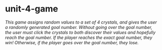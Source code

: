# unit-4-game
_This game assigns random values to a set of 4 crystals, and gives the user a randomly generated goal number._
_Without going over the goal number, the user must click the crystals to both discover their values and hopefully reach the goal number._
_If the player reaches the exact goal number, they win!_
_Otherwise, if the player goes over the goal number, they lose._